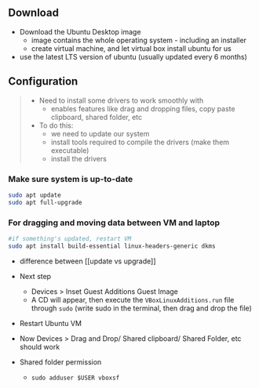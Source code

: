 ## Download
- Download the Ubuntu Desktop image
	- image contains the whole operating system - including an installer
	- create virtual machine, and let virtual box install ubuntu for us
- use the latest LTS version of ubuntu (usually updated every 6 months)
## Configuration
>- Need to install some drivers to work smoothly with
>	- enables features like drag and dropping files, copy paste clipboard, shared folder, etc
>- To do this:
>	- we need to update our system
>	- install tools required to compile the drivers (make them executable)
>	- install the drivers

### Make sure system is up-to-date
```bash
sudo apt update
sudo apt full-upgrade 
```
### For dragging and moving data between VM and laptop
```bash
#if something's updated, restart VM
sudo apt install build-essential linux-headers-generic dkms
```
- difference between [[update vs upgrade]]
- Next step
	- Devices > Inset Guest Additions Guest Image
	- A CD will appear, then execute the `VBoxLinuxAdditions.run` file through `sudo` (write sudo in the terminal, then drag and drop the file) 
- Restart Ubuntu VM
- Now Devices > Drag and Drop/ Shared clipboard/ Shared Folder, etc should work

- Shared folder permission
	- `sudo adduser $USER vboxsf`